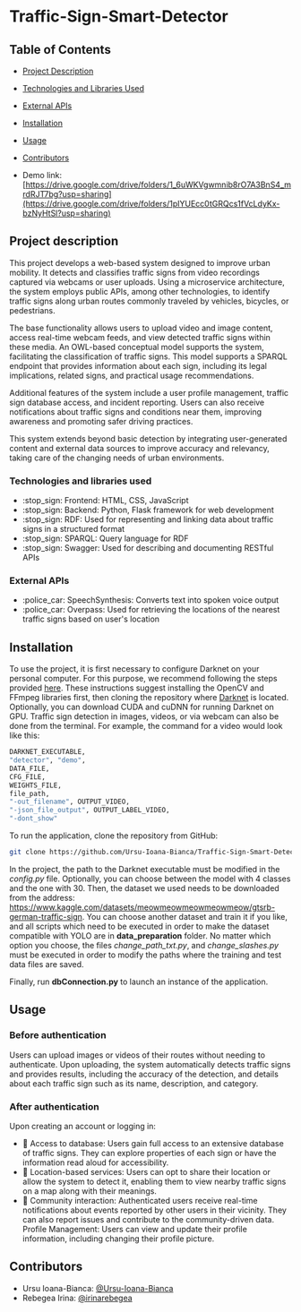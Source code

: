 # Traffic-Sign-Smart-Detector

## Table of Contents

- [Project Description](#project-description)
- [Technologies and Libraries Used](#technologies-and-libraries-used)
- [External APIs](#external-apis)
- [Installation](#installation)
- [Usage](#usage)
- [Contributors](#contributors)

- Demo link: [https://drive.google.com/drive/folders/1_6uWKVgwmnib8rO7A3BnS4_mrdRJT7bg?usp=sharing](https://drive.google.com/drive/folders/1pIYUEcc0tGRQcs1fVcLdyKx-bzNyHtSl?usp=sharing)

## Project description

This project develops a web-based system designed to improve urban mobility. It detects and classifies traffic signs from video recordings captured via webcams or user uploads. Using a microservice architecture, the system employs public APIs, among other technologies, to identify traffic signs along urban routes commonly traveled by vehicles, bicycles, or pedestrians.

The base functionality allows users to upload video and image content, access real-time webcam feeds, and view detected traffic signs within these media. An OWL-based conceptual model supports the system, facilitating the classification of traffic signs. This model supports a SPARQL endpoint that provides information about each sign, including its legal implications, related signs, and practical usage recommendations.

Additional features of the system include a user profile management, traffic sign database access, and incident reporting. Users can also receive notifications about traffic signs and conditions near them, improving awareness and promoting safer driving practices.

This system extends beyond basic detection by integrating user-generated content and external data sources to improve accuracy and relevancy, taking care of the changing needs of urban environments.

### Technologies and libraries used

<ul>
  <li>:stop_sign:	Frontend: HTML, CSS, JavaScript</li>
  <li>:stop_sign:	Backend: Python, Flask framework for web development</li>
  <li>:stop_sign:	RDF: Used for representing and linking data about traffic signs in a structured format</li>
  <li>:stop_sign:	SPARQL: Query language for RDF</li>
  <li>:stop_sign:	Swagger: Used for describing and documenting RESTful APIs</li>
</ul>

### External APIs
<ul>
  <li>:police_car:	SpeechSynthesis: Converts text into spoken voice output</li>
  <li>:police_car:	Overpass: Used for retrieving the locations of the nearest traffic signs based on user's location</li>
</ul>

## Installation

To use the project, it is first necessary to configure Darknet on your personal computer. For this purpose, we recommend following the steps provided [here](https://pjreddie.com/darknet/install/). These instructions suggest installing the OpenCV and FFmpeg libraries first, then cloning the repository where [Darknet](https://github.com/alexeyab) is located. Optionally, you can download CUDA and cuDNN for running Darknet on GPU. Traffic sign detection in images, videos, or via webcam can also be done from the terminal. For example, the command for a video would look like this:

```bash
DARKNET_EXECUTABLE,
"detector", "demo",
DATA_FILE,
CFG_FILE,
WEIGHTS_FILE,
file_path,
"-out_filename", OUTPUT_VIDEO,
"-json_file_output", OUTPUT_LABEL_VIDEO,
"-dont_show"
```

To run the application, clone the repository from GitHub:

```bash
git clone https://github.com/Ursu-Ioana-Bianca/Traffic-Sign-Smart-Detector.git
```

In the project, the path to the Darknet executable must be modified in the *config.py* file. Optionally, you can choose between the model with 4 classes and the one with 30. Then, the dataset we used needs to be downloaded from the address: https://www.kaggle.com/datasets/meowmeowmeowmeowmeow/gtsrb-german-traffic-sign. You can choose another dataset and train it if you like, and all scripts which need to be executed in order to make the dataset compatible with YOLO are in **data_preparation** folder. No matter which option you choose, the files *change_path_txt.py*, and *change_slashes.py* must be executed in order to modify the paths where the training and test data files are saved.

Finally, run **dbConnection.py** to launch an instance of the application.

## Usage

### Before authentication 
Users can upload images or videos of their routes without needing to authenticate. Upon uploading, the system automatically detects traffic signs and provides results, including the accuracy of the detection, and details about each traffic sign such as its name, description, and category.

### After authentication
Upon creating an account or logging in:
- :vertical_traffic_light:	Access to database: Users gain full access to an extensive database of traffic signs. They can explore properties of each sign or have the information read aloud for accessibility.
- :vertical_traffic_light:	Location-based services: Users can opt to share their location or allow the system to detect it, enabling them to view nearby traffic signs on a map along with their meanings.
- :vertical_traffic_light:	Community interaction: Authenticated users receive real-time notifications about events reported by other users in their vicinity. They can also report issues and contribute to the community-driven data.
Profile Management: Users can view and update their profile information, including changing their profile picture.

## Contributors
- Ursu Ioana-Bianca: [@Ursu-Ioana-Bianca](https://github.com/Ursu-Ioana-Bianca/)
- Rebegea Irina: [@irinarebegea](https://github.com/irinarebegea/)

